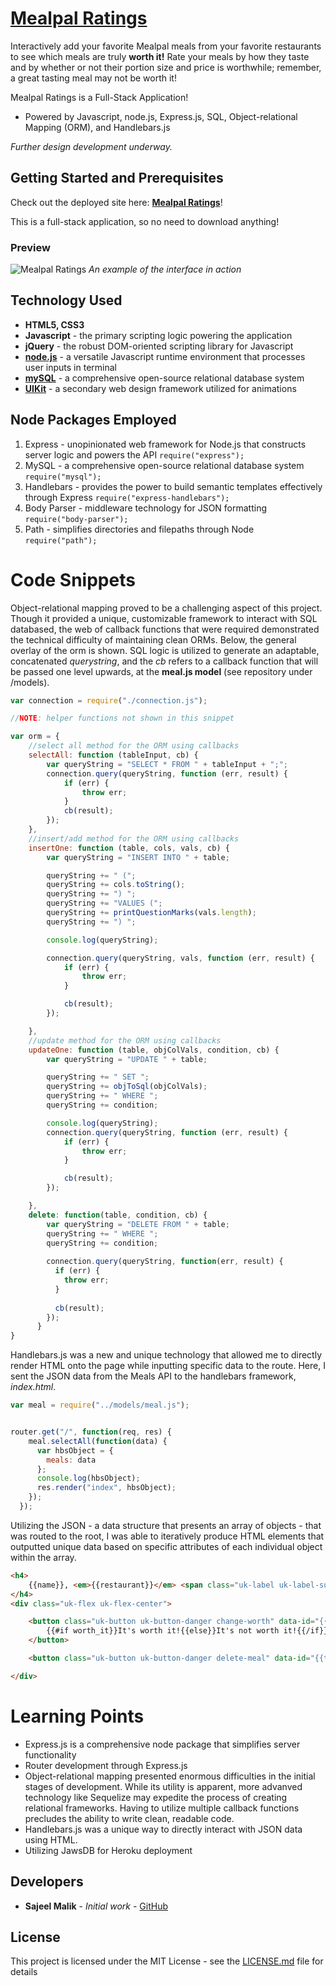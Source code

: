 # [Mealpal Ratings](https://mealpalratings.herokuapp.com/)

Interactively add your favorite Mealpal meals from your favorite restaurants to see which meals are truly **worth it!** Rate your meals by how they taste and by whether or not their portion size and price is worthwhile; remember, a great tasting meal may not be worth it!


Mealpal Ratings is a Full-Stack Application! 

* Powered by Javascript, node.js, Express.js, SQL, Object-relational Mapping (ORM), and Handlebars.js 

*Further design development underway.*

## Getting Started and Prerequisites

Check out the deployed site here: 
[**Mealpal Ratings**](https://mealpalratings.herokuapp.com/)!

This is a full-stack application, so no need to download anything!

### Preview 
<!-- take a picture of the image and add it into the readme  -->

![Mealpal Ratings](./preview.gif  "Mealpal Ratings")
*An example of the interface in action*

## Technology Used

* **HTML5, CSS3** 
* **Javascript** - the primary scripting logic powering the application
* **jQuery** - the robust DOM-oriented scripting library for Javascript
* [**node.js**](https://nodejs.org/en/) - a versatile Javascript runtime environment that processes user inputs in terminal
* [**mySQL**](https://www.mysql.com/) - a comprehensive open-source relational database system
* [**UIKit**](https://getuikit.com/docs/) - a secondary web design framework utilized for animations


## Node Packages Employed

1. Express - unopinionated web framework for Node.js that constructs server logic and powers the API
``` require("express"); ```
2. MySQL - a comprehensive open-source relational database system
``` require("mysql"); ```
3. Handlebars - provides the power to build semantic templates effectively through Express
``` require("express-handlebars"); ```
4. Body Parser - middleware technology for JSON formatting
``` require("body-parser"); ```
5. Path - simplifies directories and filepaths through Node
``` require("path"); ```

# Code Snippets
<!-- put snippets of code inside ``` ``` so it will look like code -->
<!-- if you want to put blockquotes use a > -->

Object-relational mapping proved to be a challenging aspect of this project. Though it provided a unique, customizable framework to interact with SQL databased, the web of callback functions that were required demonstrated the technical difficulty of maintaining clean ORMs. Below, the general overlay of the orm is shown. SQL logic is utilized to generate an adaptable, concatenated *querystring*,  and the *cb* refers to a callback function that will be passed one level upwards, at the **meal.js model** (see repository under /models).

```Javascript
var connection = require("./connection.js");

//NOTE: helper functions not shown in this snippet

var orm = {
    //select all method for the ORM using callbacks
    selectAll: function (tableInput, cb) {
        var queryString = "SELECT * FROM " + tableInput + ";";
        connection.query(queryString, function (err, result) {
            if (err) {
                throw err;
            }
            cb(result);
        });
    },
    //insert/add method for the ORM using callbacks
    insertOne: function (table, cols, vals, cb) {
        var queryString = "INSERT INTO " + table;

        queryString += " (";
        queryString += cols.toString();
        queryString += ") ";
        queryString += "VALUES (";
        queryString += printQuestionMarks(vals.length);
        queryString += ") ";

        console.log(queryString);

        connection.query(queryString, vals, function (err, result) {
            if (err) {
                throw err;
            }

            cb(result);
        });

    },
    //update method for the ORM using callbacks
    updateOne: function (table, objColVals, condition, cb) {
        var queryString = "UPDATE " + table;

        queryString += " SET ";
        queryString += objToSql(objColVals);
        queryString += " WHERE ";
        queryString += condition;

        console.log(queryString);
        connection.query(queryString, function (err, result) {
            if (err) {
                throw err;
            }

            cb(result);
        });

    },
    delete: function(table, condition, cb) {
        var queryString = "DELETE FROM " + table;
        queryString += " WHERE ";
        queryString += condition;
    
        connection.query(queryString, function(err, result) {
          if (err) {
            throw err;
          }
    
          cb(result);
        });
      }
}

```
Handlebars.js was a new and unique technology that allowed me to directly render HTML onto the page while inputting specific data to the route. Here, I sent the JSON data from the Meals API to the handlebars framework, *index.html*.
```Javascript
var meal = require("../models/meal.js");


router.get("/", function(req, res) {
    meal.selectAll(function(data) {
      var hbsObject = {
        meals: data
      };
      console.log(hbsObject);
      res.render("index", hbsObject);
    });
  });
```
Utilizing the JSON - a data structure that presents an array of objects - that was routed to the root, I was able to iteratively produce HTML elements that outputted unique data based on specific attributes of each individual object within the array.
```HTML
<h4>
    {{name}}, <em>{{restaurant}}</em> <span class="uk-label uk-label-success">Rating: {{flavor_rating}}</span>
</h4>
<div class="uk-flex uk-flex-center">

    <button class="uk-button uk-button-danger change-worth" data-id="{{id}}" data-worth="{{worth_it}}">
        {{#if worth_it}}It's worth it!{{else}}It's not worth it!{{/if}}
    </button>

    <button class="uk-button uk-button-danger delete-meal" data-id="{{this.id}}">DELETE!</button>

</div>
```

# Learning Points
<!-- Learning points where you would write what you thought was helpful -->
* Express.js is a comprehensive node package that simplifies server functionality
* Router development through Express.js
* Object-relational mapping presented enormous difficulties in the initial stages of development. While its utility is apparent, more advanved technology like Sequelize may expedite the process of creating relational frameworks. Having to utilize multiple callback functions precludes the ability to write clean, readable code.
* Handlebars.js was a unique way to directly interact with JSON data using HTML.
* Utilizing JawsDB for Heroku deployment

## Developers

* **Sajeel Malik** - *Initial work* - [GitHub](https://github.com/sajeelmalik)


## License

This project is licensed under the MIT License - see the [LICENSE.md](LICENSE.md) file for details

